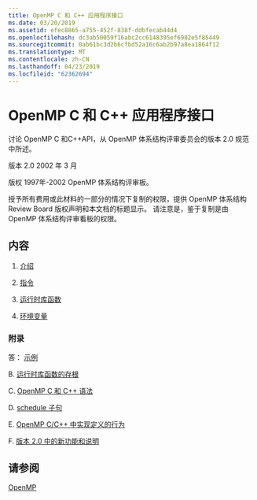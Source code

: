 ```yaml
---
title: OpenMP C 和 C++ 应用程序接口
ms.date: 03/20/2019
ms.assetid: efec8865-a755-452f-838f-ddbfecab44d4
ms.openlocfilehash: dc3ab50059f16abc2cc6148395ef6982e5f85449
ms.sourcegitcommit: 0ab61bc3d2b6cfbd52a16c6ab2b97a8ea1864f12
ms.translationtype: MT
ms.contentlocale: zh-CN
ms.lasthandoff: 04/23/2019
ms.locfileid: "62362694"
---
```

# <a name="openmp-c-and-c-application-program-interface"></a>OpenMP C 和 C++ 应用程序接口

讨论 OpenMP C 和C++API，从 OpenMP 体系结构评审委员会的版本 2.0 规范中所述。

版本 2.0 2002 年 3 月

版权 1997年-2002 OpenMP 体系结构评审板。

授予所有费用或此材料的一部分的情况下复制的权限，提供 OpenMP 体系结构 Review Board 版权声明和本文档的标题显示。 请注意是，鉴于复制是由 OpenMP 体系结构评审看板的权限。

## <a name="contents"></a>内容

1. [介绍](1-introduction.md)

1. [指令](2-directives.md)

1. [运行时库函数](3-run-time-library-functions.md)

1. [环境变量](4-environment-variables.md)

### <a name="appendices"></a>附录

答： [示例](a-examples.md)

B. [运行时库函数的存根](b-stubs-for-run-time-library-functions.md)

C. [OpenMP C 和 C++ 语法](c-openmp-c-and-cpp-grammar.md)

D. [schedule 子句](d-using-the-schedule-clause.md)

E. [OpenMP C/C++ 中实现定义的行为](e-implementation-defined-behaviors-in-openmp-c-cpp.md)

F. [版本 2.0 中的新功能和说明](f-new-features-and-clarifications-in-version-2-0.md)

## <a name="see-also"></a>请参阅

[OpenMP](../../parallel/openmp/openmp-in-visual-cpp.md)<br/>
